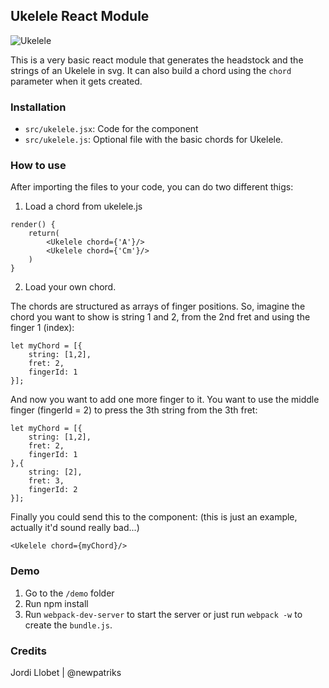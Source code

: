## Ukelele React Module

![Ukelele](http://jordillobet.es/projects/ukelele-react-module/ukelele.gif)

This is a very basic react module that generates the headstock and the strings of an Ukelele in svg. It can also build a chord using the `chord` parameter when it gets created.

### Installation

- `src/ukelele.jsx`: Code for the component
- `src/ukelele.js`: Optional file with the basic chords for Ukelele.

### How to use
After importing the files to your code, you can do two different thigs:

1. Load a chord from ukelele.js
```
render() {
    return(
        <Ukelele chord={'A'}/>
        <Ukelele chord={'Cm'}/>
    )
}
```

2. Load your own chord.

The chords are structured as arrays of finger positions. So, imagine the chord you want to show is string 1 and 2, from the 2nd fret and using the finger 1 (index):

```
let myChord = [{
    string: [1,2],
    fret: 2,
    fingerId: 1
}];
```
And now you want to add one more finger to it. You want to use the middle finger (fingerId = 2) to press the 3th string from the 3th fret:

```
let myChord = [{
    string: [1,2],
    fret: 2,
    fingerId: 1
},{
    string: [2],
    fret: 3,
    fingerId: 2
}];
```



Finally you could send this to the component: (this is just an example, actually it'd sound really bad...)

```
<Ukelele chord={myChord}/>
```
### Demo
1. Go to the `/demo` folder
2. Run npm install
3. Run `webpack-dev-server` to start the server or just run `webpack -w` to create the `bundle.js`.


### Credits
Jordi Llobet | @newpatriks
